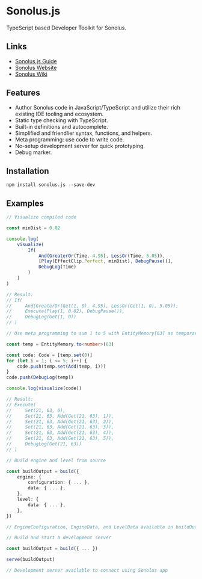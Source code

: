 # Sonolus.js

TypeScript based Developer Toolkit for Sonolus.

## Links

-   [Sonolus.js Guide](https://github.com/NonSpicyBurrito/sonolus.js-guide)
-   [Sonolus Website](https://sonolus.com)
-   [Sonolus Wiki](https://github.com/NonSpicyBurrito/sonolus-wiki)

## Features

-   Author Sonolus code in JavaScript/TypeScript and utilize their rich existing IDE tooling and ecosystem.
-   Static type checking with TypeScript.
-   Built-in definitions and autocomplete.
-   Simplified and friendlier syntax, functions, and helpers.
-   Meta programming: use code to write code.
-   No-setup development server for quick prototyping.
-   Debug marker.

## Installation

```
npm install sonolus.js --save-dev
```

## Examples

```ts
// Visualize compiled code

const minDist = 0.02

console.log(
    visualize(
        If(
            And(GreaterOr(Time, 4.95), LessOr(Time, 5.05)),
            [Play(EffectClip.Perfect, minDist), DebugPause()],
            DebugLog(Time)
        )
    )
)

// Result:
// If(
//     And(GreaterOr(Get(1, 0), 4.95), LessOr(Get(1, 0), 5.05)),
//     Execute(Play(1, 0.02), DebugPause()),
//     DebugLog(Get(1, 0))
// )
```

```ts
// Use meta programming to sum 1 to 5 with EntityMemory[63] as temporary variable

const temp = EntityMemory.to<number>(63)

const code: Code = [temp.set(0)]
for (let i = 1; i <= 5; i++) {
    code.push(temp.set(Add(temp, i)))
}
code.push(DebugLog(temp))

console.log(visualize(code))

// Result:
// Execute(
//     Set(21, 63, 0),
//     Set(21, 63, Add(Get(21, 63), 1)),
//     Set(21, 63, Add(Get(21, 63), 2)),
//     Set(21, 63, Add(Get(21, 63), 3)),
//     Set(21, 63, Add(Get(21, 63), 4)),
//     Set(21, 63, Add(Get(21, 63), 5)),
//     DebugLog(Get(21, 63))
// )
```

```ts
// Build engine and level from source

const buildOutput = build({
    engine: {
        configuration: { ... },
        data: { ... },
    },
    level: {
        data: { ... },
    },
})

// EngineConfiguration, EngineData, and LevelData available in buildOutput and can be saved to files
```

```ts
// Build and start a development server

const buildOutput = build({ ... })

serve(buildOutput)

// Development server available to connect using Sonolus app
```
